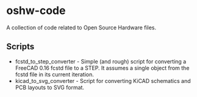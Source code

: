# oshw-code
A collection of code related to Open Source Hardware files.

## Scripts
* fcstd_to_step_converter - Simple (and rough) script for converting a FreeCAD 0.16 fcstd file to a STEP. It assumes a single object from the fcstd file in its current iteration.
* kicad_to_svg_converter - Script for converting KiCAD schematics and PCB layouts to SVG format.
